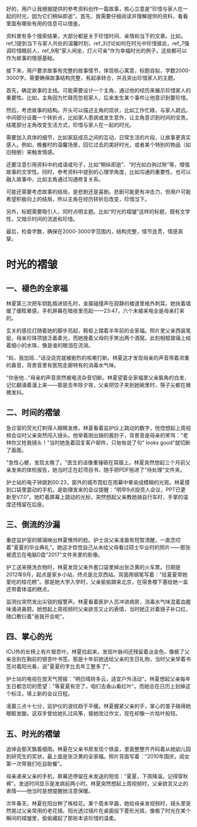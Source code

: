 <ReasoningChainRenderer>
好的，用户让我根据提供的参考资料创作一篇故事，核心立意是“珍惜与家人在一起的时光，因为它们稍纵即逝”。首先，我需要仔细阅读并理解提供的资料，看看里面有哪些有用的信息可以借鉴。

资料里有多个搜索结果，大部分都是关于珍惜时间、亲情和当下的文章。比如，ref_1提到当下与家人共处的温馨时刻，ref_3讨论如何在时光中珍惜彼此，ref_7强调珍惜眼前人，ref_9用“家人闲坐，灯火可亲”作为幸福时光的例子。这些都可以作为故事的情感基础。

接下来，用户要求故事有完整的故事情节，体现核心寓意，标题自拟，字数2000-3000字。需要确保故事结构完整，有起承转合，并且突出珍惜家人的主题。

首先，确定故事的主线。可能需要设计一个主角，通过他的经历来展示珍惜家人的重要性。比如，主角因为忙碌而忽视家人，后来发生某个事件让他意识到要珍惜。

然后，考虑故事的结构。开头可以描述主角的现状，比如工作忙碌，与家人疏远。中间部分设置一个转折点，比如家人患病或发生意外，让主角意识到时间的宝贵。结尾部分主角改变生活方式，珍惜与家人在一起的时光。

需要加入具体的细节，比如家庭成员之间的互动，日常生活的片段，让故事更真实感人。例如，晚餐时的温馨场景，回忆过去的美好时光，或者某个特别的物品（如旧相册）来触发情感。

还要注意引用资料中的成语或句子，比如“稍纵即逝”、“时光如白驹过隙”等，增强故事的文学性。同时，参考资料中提到的心理学角度，比如沟通的重要性，也可以融入故事中，比如主角通过沟通修复关系。

可能还需要考虑故事的结局，是悲剧还是喜剧。悲剧可能更有冲击力，但用户可能希望积极向上的结局，所以主角在经历转折后改变，珍惜当下。

另外，标题需要吸引人，同时点明主题。比如“时光的褶皱”这样的标题，既有文学性，又暗示时间的流逝和珍惜。

最后，检查字数，确保在2000-3000字范围内，结构完整，情节连贯，情感真挚。
</ReasoningChainRenderer>

# 时光的褶皱

## 一、褪色的全家福

林夏第三次把车钥匙插进锁孔时，金属碰撞声在寂静的楼道里格外刺耳。她扶着墙缓了缓眩晕感，手机屏幕在暗夜里亮起——23:47，六个未接来电全是母亲打来的。

玄关的感应灯随着她的脚步亮起，鞋柜上摆着半年前的全家福。照片里父亲西装笔挺，母亲珍珠项链泛着柔光，而她挽着父母的手笑出两个酒窝。此刻相框玻璃上结着细小的水珠，像是谁的眼泪在流淌。

"妈，我加班..."话没说完就被剧烈的咳嗽打断。林夏这才发现母亲的声音带着浓重的鼻音，背景音里有医院走廊特有的消毒水气味。

"你爸他..."母亲的声音突然被电流杂音切断。林夏望着全家福里父亲鬓角的白发，记忆翻涌着漫上来——那是去年除夕夜，父亲把饺子夹到她碗里时，筷子尖都在微微发抖。

## 二、时间的褶皱

急诊室的荧光灯刺得人眼睛发疼。林夏看着监护仪上跳动的数字，恍惚想起上周视频会议时父亲突然闯入镜头。他举着刚出锅的酱肘子，背景音是母亲的笑骂："老林你又抢我镜头！"当时她急着回复客户邮件，只匆匆说了句" looks good"就切断了画面。

"急性心梗，发现太晚了。"医生的话像重锤砸在耳膜上。林夏突然想起三个月前父亲发来的体检报告，她当时正在赶项目书，随手把PDF拖进了"待处理"文件夹。

护士站的电子钟跳到00:23，窗外的城市霓虹在雨幕中晕染成模糊的光斑。林夏摸到口袋里震动的手机，是助理发来的会议提醒："明早9点投资人会议，PPT已更新至V7.0"。她盯着屏幕上跳动的光标，突然想起父亲教她骑自行车时，手掌的温度还残留在后座。

## 三、倒流的沙漏

重症监护室的玻璃映出林夏憔悴的脸。护士说父亲凌晨有短暂清醒，一直念叨着"夏夏的毕业典礼"。她这才惊觉自己从未给父母看过硕士毕业时的照片——那张被遗忘在电脑D盘"2017"文件夹里的影像。

护工送来换洗衣物时，林夏发现父亲外套口袋里掉出张泛黄的火车票。日期是2012年9月，起点是家乡小站，终点是北京西站。背面用钢笔写着："给夏夏带她爱吃的桂花糕"。那是她大学入学时，父亲偷偷跟来北京，在宿舍楼下塞给她一盒还带着体温的糕点。

监测仪突然发出尖锐的报警声。林夏看着医护人员冲进病房，消毒水气味混着血腥味涌进鼻腔。她想起上周视频时父亲欲言又止的表情，当时她正对着镜子补口红，随口敷衍着"爸我开会呢"。

## 四、掌心的光

ICU外的长椅上有片银杏叶。林夏捡起来，发现叶脉间还残留着淡金色，像极了父亲总别在胸前的银杏叶书签。那是十年前她送给父亲的生日礼物，当时父亲举着书签对着阳光看，说"夏夏的字比去年工整多了"。

护士站的电视在放天气预报："明日晴转多云，适宜户外活动"。林夏想起父亲每年生日都念叨的愿望："等夏夏有空了，咱们去香山看红叶"。而她总在日历上划掉这个标注，填上新的会议日程。

凌晨三点十七分，监护仪的波纹趋于平缓。林夏握紧父亲的手，掌心的茧子硌得她眼眶发酸。这双手曾给她扎过风筝，替她改过作文，现在却像一片枯叶般轻。

## 五、时光的褶皱

追悼会那天飘着细雨。林夏在父亲书房发现个铁盒，里面整整齐齐码着从她幼儿园到研究生的奖状，最上面是张泛黄的全家福。照片背面写着："2010年国庆，闺女第一次带我们吃自助餐"。

母亲递来父亲的手机，屏幕还停留在未发送的短信："夏夏，下周降温，记得穿秋裤"。发送时间显示是发病前两小时。林夏突然想起上周视频时，父亲欲言又止的表情——他当时是想提醒她注意保暖。

次年春天，林夏在阳台种了株桂花。某个周末早晨，她给母亲发视频时，镜头里突然晃过父亲常用的老花镜。阳光透过镜片在桌面投下菱形光斑，像极了时光在某个瞬间的褶皱里，偷偷藏起了那些本该珍惜的温柔。